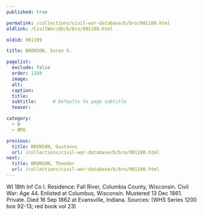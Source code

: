 ```yaml
---
published: true

permalink: /collections/civil-war-database/b/bro/001189.html
oldlink: /CivilWar/db/b/bro/001189.html

oldid: 001189

title: BRONSON, Soren G.

pagelist:
  exclude: false
  order: 1189
  image: 
  alt:
  caption:
  title:
  subtitle:      # Defaults to page subtitle
  teaser:

category: 
  - B 
  - BRO

previous:
  title: BRONSON, Gustavus
  url: /collections/civil-war-database/b/bro/001188.html  
next:
  title: BRONSON, Theodor
  url: /collections/civil-war-database/b/bro/001190.html   
---
```

WI 18th Inf Co I. Residence: Fall River, Columbia County, Wisconsin. Civil War: Age 44. Enlisted at Columbus, Wisconsin. Mustered 13 Dec 1861. Private. Died 16 Sep 1862 at Evansville, Indiana. Sources: (WHS Series 1200 box 92-13; red book vol 23)